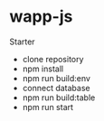 # wapp-js

Starter
- clone repository
- npm install
- npm run build:env
- connect database
- npm run build:table
- npm run start
